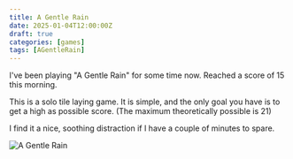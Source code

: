 ```yaml
---
title: A Gentle Rain
date: 2025-01-04T12:00:00Z
draft: true
categories: [games]
tags: [AGentleRain]
---
```

I've been playing "A Gentle Rain" for some time now. Reached a score of 15 this morning.

This is a solo tile laying game. It is simple, and the only goal you have is to get a high as possible score. (The maximum theoretically possible is 21)

I find it a nice, soothing distraction if I have a couple of minutes to spare.

![A Gentle Rain](./images/gentlerain.jpg)

